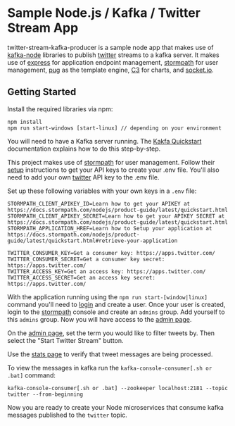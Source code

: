 # Sample Node.js / Kafka / Twitter Stream App

twitter-stream-kafka-producer is a sample node app that makes use of [kafka-node](https://www.npmjs.com/package/kafka-node) libraries to publish [twitter](https://www.npmjs.com/package/node-tweet-stream) streams to a kafka server. It makes use of [express](http://expressjs.com/) for application endpoint management,  [stormpath](https://stormpath.com/) for user management, [pug](https://github.com/pugjs) as the template engine, [C3](http://c3js.org/) for charts, and [socket.io](http://socket.io/).  


Getting Started
---------------

Install the required libraries via npm:

    npm install
    npm run start-windows [start-linux] // depending on your environment

You will need to have a Kafka server running. The [Kakfa Quickstart](http://kafka.apache.org/quickstart)
documentation explains how to do this step-by-step.

This project makes use of [stormpath](https://stormpath.com/) for user management. Follow their [setup](https://docs.stormpath.com/nodejs/express/latest/setup.html) instructions to get your API keys to create your .env file. You'll also need to add your own [twitter](https://apps.twitter.com/) API key to the .env file.
  
Set up these following variables with your own keys in a `.env` file:

```
STORMPATH_CLIENT_APIKEY_ID=Learn how to get your APIKEY at https://docs.stormpath.com/nodejs/product-guide/latest/quickstart.html
STORMPATH_CLIENT_APIKEY_SECRET=Learn how to get your APIKEY SECRET at https://docs.stormpath.com/nodejs/product-guide/latest/quickstart.html
STORMPATH_APPLICATION_HREF=Learn how to Setup your application at https://docs.stormpath.com/nodejs/product-guide/latest/quickstart.html#retrieve-your-application

TWITTER_CONSUMER_KEY=Get a consumer key: https://apps.twitter.com/
TWITTER_CONSUMER_SECRET=Get a consumer key secret: https://apps.twitter.com/
TWITTER_ACCESS_KEY=Get an access key: https://apps.twitter.com/
TWITTER_ACCESS_SECRET=Get an access key secret: https://apps.twitter.com/
```

With the application running using the `npm run start-[window|linux]` command you'll need to [login](http://localhost:3001/login) and create a user. Once your user is created, login to the [stormpath](api.stormpath.com) console and create an `admins` group. Add yourself to this `admins` group. Now you will have access to the [admin page](http://localhost:3001/admin).

On the [admin page](http://localhost:3001/admin), set the term you would like to filter tweets by. Then select the "Start Twitter Stream" button.

Use the [stats page](http://localhost:3001/stats) to verify that tweet messages are being processed.

To view the messages in kafka run the `kafka-console-consumer[.sh or .bat]` command:

```
kafka-console-consumer[.sh or .bat] --zookeeper localhost:2181 --topic twitter --from-beginning
```

Now you are ready to create your Node microservices that consume kafka messages published to the `twitter` topic. 